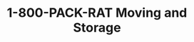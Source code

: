 ---
title: "1-800-PACK-RAT Moving and Storage"
url: /garner/1-800-pack-rat-moving-and-storage/
shop: storage rental
---
